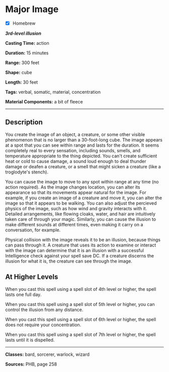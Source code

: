 # Major Image

- [x] Homebrew

***3rd-level illusion***

**Casting Time:** action

**Duration:** 15 minutes

**Range:** 300 feet

**Shape:** cube

**Length:** 30 feet

**Tags:** verbal, somatic, material, concentration

**Material Components:** a bit of fleece

---

## Description
You create the image of an object, a creature, or some other visible phenomenon that is no larger than a 30-foot-long cube.
The image appears at a spot that you can see within range and lasts for the duration.
It seems completely real to every sensation, including sounds, smells, and temperature appropriate to the thing depicted.
You can't create sufficient heat or cold to cause damage, a sound loud enough to deal thunder damage or deafen a creature, or a smell that might sicken a creature (like a troglodyte's stench).

You can cause the image to move to any spot within range at any time (no action required).
As the image changes location, you can alter its appearance so that its movements appear natural for the image.
For example, if you create an image of a creature and move it, you can alter the image so that it appears to be walking.
You can also adjust the percieved physics of the image, such as how wind and gravity interacts with it.
Detailed arrangements, like flowing cloaks, water, and hair are intuitively taken care of through your magic.
Similarly, you can cause the illusion to make different sounds at different times, even making it carry on a conversation, for example.

Physical collision with the image reveals it to be an illusion, because things can pass through it.
A creature that uses its action to examine or interact with the image can determine that it is an illusion with a successful Intelligence check against your spell save DC.
If a creature discerns the illusion for what it is, the creature can see through the image.

## At Higher Levels
When you cast this spell using a spell slot of 4th level or higher, the spell lasts one full day.

When you cast this spell using a spell slot of 5th level or higher, you can control the illusion from any distance.

When you cast this spell using a spell slot of 6th level or higher, the spell does not require your concentration.

When you cast this spell using a spell slot of 7th level or higher, the spell lasts until it is dispelled.

---

**Classes:** bard, sorcerer, warlock, wizard

**Sources:** PHB, page 258

